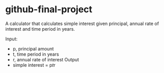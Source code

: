# github-final-project
A calculator that calculates simple interest given principal, annual rate of interest and time period in years.

Input:
* p, principal amount
* t, time period in years
* r, annual rate of interest
Output
* simple interest = p*t*r
